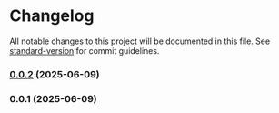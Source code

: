 # Changelog

All notable changes to this project will be documented in this file. See [standard-version](https://github.com/conventional-changelog/standard-version) for commit guidelines.

### [0.0.2](https://github.com/Anaju0dallagnol/ProvaDuasRotas/compare/v0.0.1...v0.0.2) (2025-06-09)

### 0.0.1 (2025-06-09)
